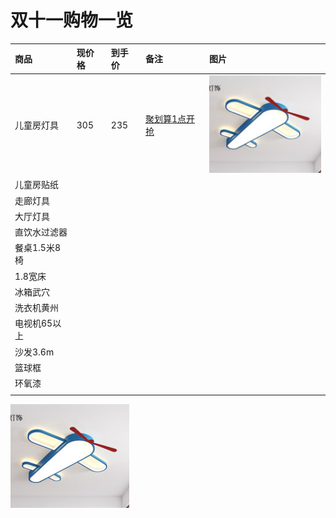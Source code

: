# 双十一购物一览



| 商品 | 现价格 | 到手价 | 备注 | 图片 |
| :--- | :--- | :--- | :--- | :--- |
| 儿童房灯具 | 305 | 235 | [聚划算1点开抢](https://detail.ju.taobao.com/home.htm?spm=a220o.1000855.1998059529.1.5e8612fdUkgnfz&item_id=627447286223&) |  ![](.gitbook/assets/image%20%281%29.png)  |
| 儿童房贴纸 |  |  |  |  |
| 走廊灯具 |  |  |  |  |
| 大厅灯具 |  |  |  |  |
| 直饮水过滤器 |  |  |  |  |
| 餐桌1.5米8椅 |  |  |  |  |
| 1.8宽床 |  |  |  |  |
| 冰箱武穴 |  |  |  |  |
| 洗衣机黄州 |  |  |  |  |
| 电视机65以上 |  |  |  |  |
| 沙发3.6m |  |  |  |  |
| 篮球框 |  |  |  |  |
| 环氧漆 |  |  |  |  |
|  |  |  |  |  |

![](.gitbook/assets/image%20%281%29.png)

